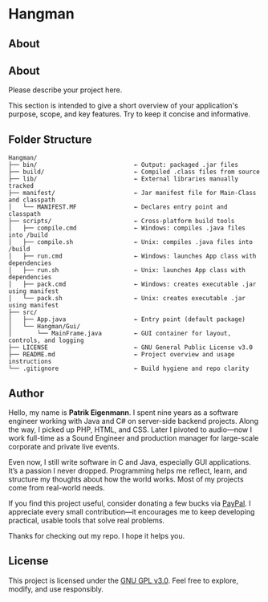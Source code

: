 # Hangman

## About

## About

Please describe your project here.

This section is intended to give a short overview of your application's purpose, scope, and key features. Try to keep it concise and informative.

## Folder Structure

```
Hangman/
├── bin/                           ← Output: packaged .jar files  
├── build/                         ← Compiled .class files from source  
├── lib/                           ← External libraries manually tracked  
├── manifest/                      ← Jar manifest file for Main-Class and classpath  
│   └── MANIFEST.MF                ← Declares entry point and classpath  
├── scripts/                       ← Cross-platform build tools  
│   ├── compile.cmd                ← Windows: compiles .java files into /build  
│   ├── compile.sh                 ← Unix: compiles .java files into /build  
│   ├── run.cmd                    ← Windows: launches App class with dependencies  
│   ├── run.sh                     ← Unix: launches App class with dependencies  
│   ├── pack.cmd                   ← Windows: creates executable .jar using manifest  
│   └── pack.sh                    ← Unix: creates executable .jar using manifest  
├── src/
│   ├── App.java                   ← Entry point (default package)  
│   └── Hangman/Gui/
│       └── MainFrame.java         ← GUI container for layout, controls, and logging  
├── LICENSE                        ← GNU General Public License v3.0  
├── README.md                      ← Project overview and usage instructions  
└── .gitignore                     ← Build hygiene and repo clarity
```

## Author

Hello, my name is **Patrik Eigenmann**. I spent nine years as a software engineer working with Java and C# on server-side backend projects. Along the way, I picked up PHP, HTML, and CSS. Later I pivoted to audio—now I work full-time as a Sound Engineer and production manager for large-scale corporate and private live events.

Even now, I still write software in C and Java, especially GUI applications. It’s a passion I never dropped. Programming helps me reflect, learn, and structure my thoughts about how the world works. Most of my projects come from real-world needs.

If you find this project useful, consider donating a few bucks via [PayPal](mailto:p.eigenmann@gmx.net). I appreciate every small contribution—it encourages me to keep developing practical, usable tools that solve real problems.

Thanks for checking out my repo. I hope it helps you.

## License

This project is licensed under the [GNU GPL v3.0](https://www.gnu.org/licenses/gpl-3.0.txt). Feel free to explore, modify, and use responsibly.
